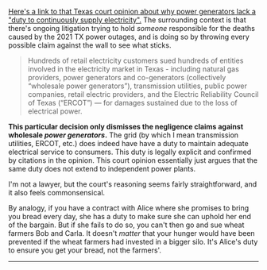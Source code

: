 

[Here's a link to that Texas court opinion about why power generators lack a "duty to continuously supply electricity".](https://search.txcourts.gov/SearchMedia.aspx?MediaVersionID=e4f3ca73-6e48-4a12-8452-bbd1e2d0a816&coa=coa01&DT=Opinion&MediaID=be64e148-f2aa-4bcd-8e2f-82fe8d48b2db) 
The surrounding context is that there's ongoing litigation trying to hold *someone* responsible for the deaths caused by the 2021 TX power outages, and is doing so by throwing every possible claim against the wall to see what sticks.

> Hundreds of retail electricity customers sued hundreds of entities involved in the electricity market in Texas - including natural gas providers, power generators and co-generators (collectively “wholesale power generators”), transmission utilities, public power companies, retail electric providers, and the Electric Reliability Council of Texas (“ERCOT”) — for damages sustained due to the loss of electrical power.

**This particular decision only dismisses the negligence claims against wholesale *power generators*.** The grid (by which I mean transmission utilities, ERCOT, etc.) does indeed have have a duty to maintain adequate electrical service to consumers. This duty is legally explicit and confirmed by citations in the opinion. This court opinion essentially just argues that the same duty does not extend to independent power plants. 

I'm not a lawyer, but the court's reasoning seems fairly straightforward, and it also feels commonsensical.

By analogy, if you have a contract with Alice where she promises to bring you bread every day, she has a duty to make sure she can uphold her end of the bargain. But if she fails to do so, you can't then go and sue wheat farmers Bob and Carla. It doesn't *matter* that your hunger would have been prevented if the wheat farmers had invested in a bigger silo. It's Alice's duty to ensure you get your bread, not the farmers'.



<!--
You can be punished for breaking the law, but the power plants did not. You can be punished for failing to uphold a promise, but the power plants did not. You can be punished for doing something stupid which puts someone else at risk, but the power plants did not. (See page 28 for discussion of difference between an affirmative course of action and an omission.)
-->


-------




<!--
[Here's a link to that Texas court opinion about why power generators lack a "duty to continuously supply electricity".](https://search.txcourts.gov/SearchMedia.aspx?MediaVersionID=e4f3ca73-6e48-4a12-8452-bbd1e2d0a816&coa=coa01&DT=Opinion&MediaID=be64e148-f2aa-4bcd-8e2f-82fe8d48b2db) 

This particular decision only dismisses the negligence claims against wholesale **power generators**.
The grid (by which I mean transmission utilities, ERCOT, etc.) does indeed have have a duty to maintain adequate electrical service to consumers. This duty is legally explicit and confirmed by citations in the opinion. This court opinion essentially just argues that the same duty does not extend to independent power plants. 

As mentioned in the court's opinion, "power generators have no actual control over the electricity they produce once it leaves their generation facility", they have no direct relationship with the consumers. This is a consequence of "unbundling", in which 


 and the output from many power plants is going to be intermittent by nature or by design. 










(eg ERCOT handles the wholesale markets instead of the FERC)

https://www.ferc.gov/news-events/news/final-report-february-2021-freeze-underscores-winterization-recommendations
https://www.eia.gov/energyexplained/electricity/electricity-in-the-us.php

https://www.ucsusa.org/resources/how-electricity-grid-works
https://www.energy.gov/sites/prod/files/2015/12/f28/united-states-electricity-industry-primer.pdf
https://crsreports.congress.gov/product/pdf/R/R46723
https://www.puc.texas.gov/agency/rulesnlaws/subrules/electric/25.341/21083pub.pdf
https://weown.it/resource-gnt-all-requirements-overview
outages: https://www.eia.gov/todayinenergy/detail.php?id=49796

To read about unbundling:
https://link.springer.com/chapter/10.1007/978-3-030-98069-6_8
https://pubs.naruc.org/pub/FA85FC4F-E622-11D4-DF53-3F69A47936D8
https://www.sciencedirect.com/science/article/abs/pii/S0301421518306852
https://energy.ec.europa.eu/topics/markets-and-consumers/market-legislation/third-energy-package_en




I had a simplified picture of the transmission unbundling:

It seems that a lot of the outrage over this court case comes from a conflation of two different kinds of "deregulation" in the TX power grid. The first is that Texas (like many other places) requires that the grid and the power plants be run by different entities. The second is that Texas has its own entirely intrastate power grid which means that the participants in Texas' energy industry are subject to state-level regulation  instead of federal regulation. 
The former issue is the reason for power generators not being liable for the blackouts. The latter issue is a factor in causing the blackouts, but unimportant to the decision that the power plants aren't liable (afaict; ianal).

The grid has a duty to provide reliable power to consumers. This is true even in TX. 
But individual power generators have no such duty, nor are they capable of directly fulfilling such a duty. 
As mentioned in the court's opinion, "power generators have no actual control over the electricity they produce once it leaves their generation facility", and they have no direct relationship with the consumers. They sell wholesale energy to the grid, and the grid provides energy to consumers. Nor is reasonable to expect any particular power plant to always provide continuous power. Power generation is going to be cranked up or down according to need, some sources are intermittent by nature, and each power plant is going to have all sorts of planned and unplanned outages.

In a "[traditionally regulated](https://www.epa.gov/green-power-markets/us-electricity-grid-markets)" wholesale electricity market, your power supplier is typically a vertically integrated monopoly which owns both the grid and the power plants. The 










The first is that power generators aren't allowed to own the distribution and transmission lines. With some exceptions, the grid and power plants are run by separate entities. This isn't unique to TX. Such electricity markets are sometimes referred to as "deregulated" because in a "[traditionally regulated](https://www.epa.gov/green-power-markets/us-electricity-grid-markets)" wholesale electricity market, your power supplier is typically a vertically integrated monopoly which owns both the grid and the power plants. 

*(Even in places with "deregulated" wholesale electricity markets, the power transmitters and distributors are still typically heavily regulated local monopolies. TX is somewhat unusual in that there's also a lot of competition among power distributors, but as far as I know, that quirk of their system didn't contribute to the 2021 blackouts. [It can cause its own issues though.](https://www.npr.org/sections/live-updates-winter-storms-2021/2021/02/21/969912613/after-days-of-mass-outages-some-texas-residents-now-face-huge-electric-bills))*

The grid has a duty to provide reliable power to consumers. This is true even in TX. 
But individual power generators have no such duty, nor are they capable of directly fulfilling such a duty. 
As mentioned in the court's opinion, "power generators have no actual control over the electricity they produce once it leaves their generation facility", and they have no direct relationship with the consumers. They sell wholesale energy to the grid, and the grid provides energy to consumers. Nor is reasonable to expect any particular power plant to always provide continuous power. Power generation is going to be cranked up or down according to need, some sources are intermittent by nature, and each power plant is going to have all sorts of planned and unplanned outages.

In a vertically integrated monopoly, the grid and power plants are run by the same entity, and so the grid's duty to provide p. In TX, the grid still 



is going to very often not provide power to the grid. That's normal and fine. 







distributor is typically a vertically integrated monopoly ,


So the first type of "deregulation" is the reason that power generators are not (can not be) legally responsible, but isn't the direct reason for the inadequate winterization. The second type is the reason that 




Yes, ERCOT could have prevented the disaster with alternate policies


Each individual power plant is going to very often not provide power to the grid. That's normal and fine. 

----------








and could not promise to ensure continuous power.






You can be punished for breaking the law, but the power plants followed regulations. Yes, ERCOT should have had higher winterization requirements, but they didn't.

You can be punished for breaking a promise, but the individual power plants did not promise to ensure continuous power to consumers. Nor could they do so because "power generators have no actual control over the electricity they produce once it leaves their generation facility". It's the grid's responsibility to 



- Power plants "have no actual control over the electricity they produce once it leaves their generation facility"
- 


- Did the power plants fail to follow regulations? No. The negligence claims are instead about the power plants not going above and beyond what was required. Either ERCOT or the TX legislature could have increased winterization requirements, but they didn't do so until after 2021. Should they have? Yes. 
- Did the power plants agree to go above and beyond with winter prep?





The supreme court in First Reserve also importantly emphasized that “[this]
duty is only implicated when the complained-of undertaking is an affirmative
course of action; liability for negligent undertaking cannot be predicated on an
omission.

ERCOT is the one 


ERCOT has authority from
the Public Utility Commission (“PUC”)
13 to “adopt and enforce rules relating to
the reliability of the regional electrical network.”


wholesale power generators have no actual control over the electricity they
produce once it leaves their generation facility


The following facts are not in dispute:

- ERCOT


You can be punished for failing to follow regulations. You can be punished for failing to take action to uphold your promises. You can be punished for an affirmative course of action which puts others at risk. But you can't be punished simply for *not* doing something voluntary which you never promised to do and which the law didn't require.

By analogy, if you have a contract with Alice where she promises to bring you bread every day, she has a duty to make sure she can uphold her end of the bargain. But if she fails to do so, you can't then go and sue wheat farmer Bob.

--------

It seems that a lot of the outrage over this decision comes from a conflation of two different kinds of "deregulation" in the TX power grid.


















-----


does indeed have a duty to consumers to 


duty to continuously supply electricity to the power grid








---------


the social media outrage glosses over








-----------



A Texas court dismissed a lawsuit against power generators for damages sustained during the Winter Storm Uri blackouts. [(link to court's opinion)](https://search.txcourts.gov/SearchMedia.aspx?MediaVersionID=e4f3ca73-6e48-4a12-8452-bbd1e2d0a816&coa=coa01&DT=Opinion&MediaID=be64e148-f2aa-4bcd-8e2f-82fe8d48b2db) 
I've seen some grumblings on social media, but the decision seems not even slightly outrage-worthy to me, and this is a quick attempt to explain why.


----

### A bit of context

The most important thing to understand is that this court decision only concerns the claims against **power generators** (the firms that operate power plants), not the claims against other parts of the electricity supply industry. 

When you use electricity in your home, it doesn't come from any one particular power plant. Instead, you pay a power distributor to hook you up to "the grid", a vast network of wires which are charged up in sync. The power generators meanwhile work together to keep the grid full of energy. If you have solar panels on your roof, you may be able to sell extra energy back into the grid. In that case, you're a power generator, too. Who's using the electricity you made? Everyone connected to the grid, in a way.

In a "[traditionally regulated](https://www.epa.gov/green-power-markets/us-electricity-grid-markets)" electricity market, your power distributor is typically a vertically integrated monopoly, meaning that they own the power plants as well. In a "deregulated" electricity market, the distributor isn't allowed to own power plants. Those have to be separate firms. (And the company that manages the big high voltage transmission lines has to be separate too.) In a deregulated electricity market, the distributors are still often local monopolies (government utilities and consumer coops are very common for this role), but there are many independent power generators who sell energy to the grid in some sort of publicly managed energy market.


### A bit of context





The court's decision deals with two intertwined questions:

1. Do power generators have a "duty to continuously supply electricity"?
2. Were power generators negligent in failing to adequately prepare for extreme weather?


The answer to question 1 is no, obviously not. They don't have that duty by law, the court can't create that duty, and besides, such a duty would be "essentially unworkable from a practical and statutory standpoint".


The most important thing to understand is that this court decision only concerns the claims against **power generators** (the firms that operate power plants), not the claims against other parts of the electricity supply industry. 


the distributor, th


the power delivery 


And the power d pays power generators t


> the fact that the law does not allow the firms ... to be held liable

What are you referring to? ERCOT has sovereign immunity because they're a governmental unit. 

----


I'm not a lawyer, and it's been a while since I've worked with electricity utilities, so I'd welcome any corrections or constructive criticism for this post.




distances. The 



Power generators are the firms that operate power plants. When you use electricity, in your home, it doesn't come from any one particular power plant. Instead, you pay a power distribution company to hook you up to "the grid", a bunch of wires which are charged up in sync across vast distances. The 




They turn fuel or light or wind into electricity, but they don't sell that energy directly to you.
(Electricity doesn't work like that.)










They make the electricity but they don't sell it directly to consumers. (Electricity doesn't really work that way.) Instead 

 it's important to point out that the decision pertains only to power 


1. Do power generators have a "duty to continuously supply electricity"?
2. Were power generators negligent in failing to adequately winterize their stuff?

The answer to question 1 is no, obviously not. They don't have that duty by law, the court can't create that duty, and besides, such a duty would be ~~big dumb~~ "essentially unworkable from a practical and statutory standpoint".

If that last point seems strange to you, remember that we're talking about electricity **generation**, not transmission and distribution. Here, "deregulation" is indeed to blame, but only because a "[traditionally regulated](https://www.epa.gov/green-power-markets/us-electricity-grid-markets)" electricity market is characterized by vertically integrated monopolies where a single entity owns both the grid and the power plants. The *grid* has a duty to provide reliable electricity to consumers, but an individual power plant does not have that duty and could not carry it out. 

By analogy, suppose that there was a utility tasked with delivering food to you. That utility would have a duty to ensure the bread shows up on your doorstep each day, but some arbitrary farmer would not, even if their wheat sometimes contributes to the flour in the bread.




Texas is *far* from the only entity 

This first decision is incredibly obvious and should be 

> In any event, the wholesale power generators cannot produce electricity in a continuous manner but only when electricity is needed. See Luminant, 665 S.W.3d at 170 (noting that “most electricity generation must occur concurrently with consumption”). Moreover, the supply of electricity must be “maintained in near perfect balance at an equilibrium point of 60 Hertz” or the electric grid may fail or cause damage to grid equipment. Id. Accordingly, the new duty that the retail customers assert for wholesale power generators, providing continuous electricity, is essentially unworkable from a practical and statutory standpoint.


The pop reporting I've seen on this do a poor job of explaining the decision, and conflates between two kinds of "deregulation".


[Here's a link to the court's decision.](https://search.txcourts.gov/SearchMedia.aspx?MediaVersionID=e4f3ca73-6e48-4a12-8452-bbd1e2d0a816&coa=coa01&DT=Opinion&MediaID=be64e148-f2aa-4bcd-8e2f-82fe8d48b2db)
There are two intertwined questions discussed in the decision:


https://www.ferc.gov/electric-power-markets

https://www.bakerbotts.com/thought-leadership/publications/2023/december/court-of-appeals-grants-power-generator-mandamus-in-winter-storm-uri-multidistrict-litigation

CPS Energy v. Elec. Reliability Council of Tex., 671 S.W.3d 605, 621, 629 (Tex. 2023)

-->

